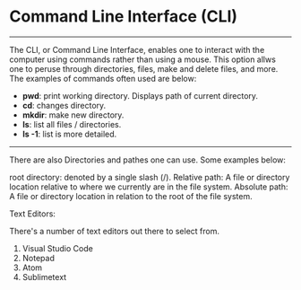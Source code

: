 
# Command Line Interface (CLI)
---
The CLI, or Command Line Interface, enables one to interact with the computer using commands rather than using a mouse. This option allws one to peruse through directories, files, make and delete files, and more. The examples of commands often used are below:

- **pwd**: 	print working directory. Displays path of current directory. <br>
- **cd**: 	changes directory.<br>
- **mkdir**: 	make new directory.<br>
- **ls**: 	list all files / directories.<br>
- **ls -1**:	list is more detailed.<br>
---

There are also Directories and pathes one can use. Some examples below:

root directory:		denoted by a single slash (/). 
Relative path:  A file or directory location relative to where we currently are in the file system.
Absolute path:	A file or directory location in relation to the root of the file system.

Text Editors:

There's a number of text editors out there to select from. 

1.  Visual Studio Code
2.  Notepad
3.  Atom
4.  Sublimetext
